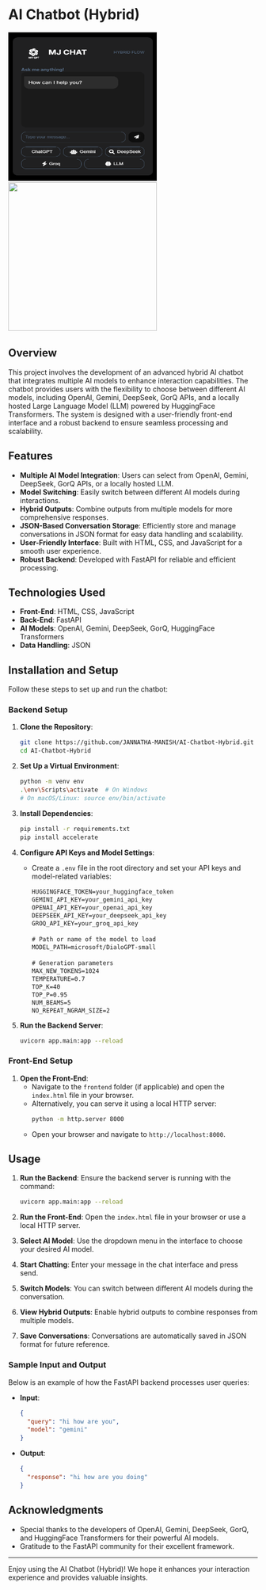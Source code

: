 # AI Chatbot (Hybrid)

<img src="frontend/IMAGES/chatbot_img.png" width="300" height="300" />

<img src="frontend/IMAGES/chatbot-ezgif.com-video-to-gif-converter.gif" width="300" height="300" />

## Overview

This project involves the development of an advanced hybrid AI chatbot that integrates multiple AI models to enhance interaction capabilities. The chatbot provides users with the flexibility to choose between different AI models, including OpenAI, Gemini, DeepSeek, GorQ APIs, and a locally hosted Large Language Model (LLM) powered by HuggingFace Transformers. The system is designed with a user-friendly front-end interface and a robust backend to ensure seamless processing and scalability.

## Features

- **Multiple AI Model Integration**: Users can select from OpenAI, Gemini, DeepSeek, GorQ APIs, or a locally hosted LLM.
- **Model Switching**: Easily switch between different AI models during interactions.
- **Hybrid Outputs**: Combine outputs from multiple models for more comprehensive responses.
- **JSON-Based Conversation Storage**: Efficiently store and manage conversations in JSON format for easy data handling and scalability.
- **User-Friendly Interface**: Built with HTML, CSS, and JavaScript for a smooth user experience.
- **Robust Backend**: Developed with FastAPI for reliable and efficient processing.

## Technologies Used

- **Front-End**: HTML, CSS, JavaScript
- **Back-End**: FastAPI
- **AI Models**: OpenAI, Gemini, DeepSeek, GorQ, HuggingFace Transformers
- **Data Handling**: JSON

## Installation and Setup

Follow these steps to set up and run the chatbot:

### Backend Setup

1. **Clone the Repository**:
   ```bash
   git clone https://github.com/JANNATHA-MANISH/AI-Chatbot-Hybrid.git
   cd AI-Chatbot-Hybrid
   ```

2. **Set Up a Virtual Environment**:
   ```bash
   python -m venv env
   .\env\Scripts\activate  # On Windows
   # On macOS/Linux: source env/bin/activate
   ```

3. **Install Dependencies**:
   ```bash
   pip install -r requirements.txt
   pip install accelerate
   ```

4. **Configure API Keys and Model Settings**:
   - Create a `.env` file in the root directory and set your API keys and model-related variables:
     ```plaintext
     HUGGINGFACE_TOKEN=your_huggingface_token
     GEMINI_API_KEY=your_gemini_api_key
     OPENAI_API_KEY=your_openai_api_key
     DEEPSEEK_API_KEY=your_deepseek_api_key
     GROQ_API_KEY=your_groq_api_key

     # Path or name of the model to load
     MODEL_PATH=microsoft/DialoGPT-small

     # Generation parameters
     MAX_NEW_TOKENS=1024
     TEMPERATURE=0.7
     TOP_K=40
     TOP_P=0.95
     NUM_BEAMS=5
     NO_REPEAT_NGRAM_SIZE=2
     ```

5. **Run the Backend Server**:
   ```bash
   uvicorn app.main:app --reload
   ```

### Front-End Setup

1. **Open the Front-End**:
   - Navigate to the `frontend` folder (if applicable) and open the `index.html` file in your browser.
   - Alternatively, you can serve it using a local HTTP server:
     ```bash
     python -m http.server 8000
     ```
   - Open your browser and navigate to `http://localhost:8000`.

## Usage

1. **Run the Backend**: Ensure the backend server is running with the command:
   ```bash
   uvicorn app.main:app --reload
   ```

2. **Run the Front-End**: Open the `index.html` file in your browser or use a local HTTP server.

3. **Select AI Model**: Use the dropdown menu in the interface to choose your desired AI model.

4. **Start Chatting**: Enter your message in the chat interface and press send.

5. **Switch Models**: You can switch between different AI models during the conversation.

6. **View Hybrid Outputs**: Enable hybrid outputs to combine responses from multiple models.

7. **Save Conversations**: Conversations are automatically saved in JSON format for future reference.

### Sample Input and Output

Below is an example of how the FastAPI backend processes user queries:

- **Input**:
  ```json
  {
    "query": "hi how are you",
    "model": "gemini"
  }
  ```

- **Output**:
  ```json
  {
    "response": "hi how are you doing"
  }
  ```

## Acknowledgments

- Special thanks to the developers of OpenAI, Gemini, DeepSeek, GorQ, and HuggingFace Transformers for their powerful AI models.
- Gratitude to the FastAPI community for their excellent framework.

---

Enjoy using the AI Chatbot (Hybrid)! We hope it enhances your interaction experience and provides valuable insights.

